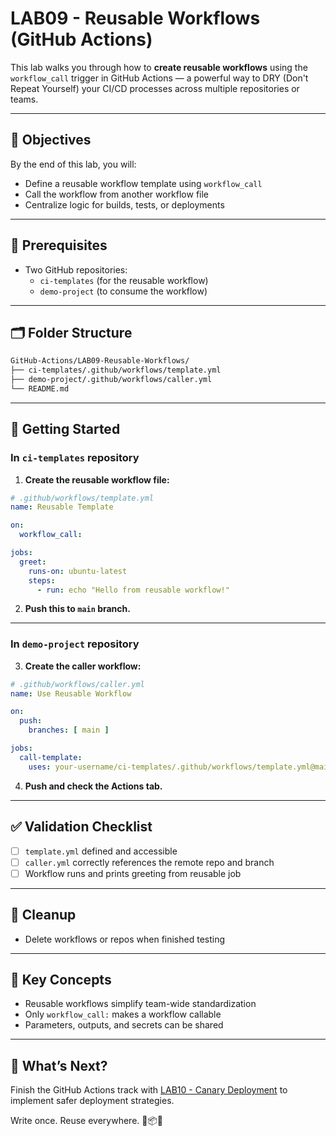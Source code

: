 # LAB09 - Reusable Workflows (GitHub Actions)

This lab walks you through how to **create reusable workflows** using the `workflow_call` trigger in GitHub Actions — a powerful way to DRY (Don't Repeat Yourself) your CI/CD processes across multiple repositories or teams.

---

## 🎯 Objectives

By the end of this lab, you will:
- Define a reusable workflow template using `workflow_call`
- Call the workflow from another workflow file
- Centralize logic for builds, tests, or deployments

---

## 🧰 Prerequisites

- Two GitHub repositories:
  - `ci-templates` (for the reusable workflow)
  - `demo-project` (to consume the workflow)

---

## 🗂️ Folder Structure

```bash
GitHub-Actions/LAB09-Reusable-Workflows/
├── ci-templates/.github/workflows/template.yml
├── demo-project/.github/workflows/caller.yml
└── README.md
```

---

## 🚀 Getting Started

### In `ci-templates` repository

1. **Create the reusable workflow file:**
```yaml
# .github/workflows/template.yml
name: Reusable Template

on:
  workflow_call:

jobs:
  greet:
    runs-on: ubuntu-latest
    steps:
      - run: echo "Hello from reusable workflow!"
```

2. **Push this to `main` branch.**

---

### In `demo-project` repository

3. **Create the caller workflow:**
```yaml
# .github/workflows/caller.yml
name: Use Reusable Workflow

on:
  push:
    branches: [ main ]

jobs:
  call-template:
    uses: your-username/ci-templates/.github/workflows/template.yml@main
```

4. **Push and check the Actions tab.**

---

## ✅ Validation Checklist

- [ ] `template.yml` defined and accessible
- [ ] `caller.yml` correctly references the remote repo and branch
- [ ] Workflow runs and prints greeting from reusable job

---

## 🧹 Cleanup
- Delete workflows or repos when finished testing

---

## 🧠 Key Concepts

- Reusable workflows simplify team-wide standardization
- Only `workflow_call:` makes a workflow callable
- Parameters, outputs, and secrets can be shared

---

## 🔁 What’s Next?
Finish the GitHub Actions track with [LAB10 - Canary Deployment](../LAB10-Canary-Deployment/) to implement safer deployment strategies.

Write once. Reuse everywhere. 🧩📦🔁
